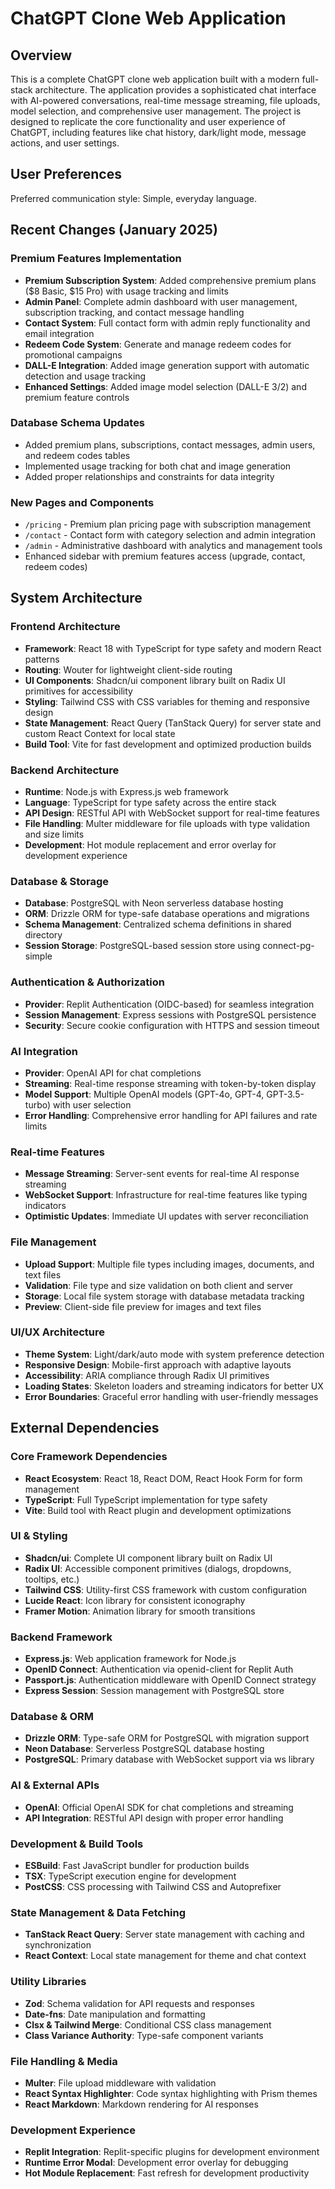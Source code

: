 # ChatGPT Clone Web Application

## Overview

This is a complete ChatGPT clone web application built with a modern full-stack architecture. The application provides a sophisticated chat interface with AI-powered conversations, real-time message streaming, file uploads, model selection, and comprehensive user management. The project is designed to replicate the core functionality and user experience of ChatGPT, including features like chat history, dark/light mode, message actions, and user settings.

## User Preferences

Preferred communication style: Simple, everyday language.

## Recent Changes (January 2025)

### Premium Features Implementation
- **Premium Subscription System**: Added comprehensive premium plans ($8 Basic, $15 Pro) with usage tracking and limits
- **Admin Panel**: Complete admin dashboard with user management, subscription tracking, and contact message handling
- **Contact System**: Full contact form with admin reply functionality and email integration
- **Redeem Code System**: Generate and manage redeem codes for promotional campaigns
- **DALL-E Integration**: Added image generation support with automatic detection and usage tracking
- **Enhanced Settings**: Added image model selection (DALL-E 3/2) and premium feature controls

### Database Schema Updates
- Added premium plans, subscriptions, contact messages, admin users, and redeem codes tables
- Implemented usage tracking for both chat and image generation
- Added proper relationships and constraints for data integrity

### New Pages and Components
- `/pricing` - Premium plan pricing page with subscription management
- `/contact` - Contact form with category selection and admin integration  
- `/admin` - Administrative dashboard with analytics and management tools
- Enhanced sidebar with premium features access (upgrade, contact, redeem codes)

## System Architecture

### Frontend Architecture
- **Framework**: React 18 with TypeScript for type safety and modern React patterns
- **Routing**: Wouter for lightweight client-side routing
- **UI Components**: Shadcn/ui component library built on Radix UI primitives for accessibility
- **Styling**: Tailwind CSS with CSS variables for theming and responsive design
- **State Management**: React Query (TanStack Query) for server state and custom React Context for local state
- **Build Tool**: Vite for fast development and optimized production builds

### Backend Architecture
- **Runtime**: Node.js with Express.js web framework
- **Language**: TypeScript for type safety across the entire stack
- **API Design**: RESTful API with WebSocket support for real-time features
- **File Handling**: Multer middleware for file uploads with type validation and size limits
- **Development**: Hot module replacement and error overlay for development experience

### Database & Storage
- **Database**: PostgreSQL with Neon serverless database hosting
- **ORM**: Drizzle ORM for type-safe database operations and migrations
- **Schema Management**: Centralized schema definitions in shared directory
- **Session Storage**: PostgreSQL-based session store using connect-pg-simple

### Authentication & Authorization
- **Provider**: Replit Authentication (OIDC-based) for seamless integration
- **Session Management**: Express sessions with PostgreSQL persistence
- **Security**: Secure cookie configuration with HTTPS and session timeout

### AI Integration
- **Provider**: OpenAI API for chat completions
- **Streaming**: Real-time response streaming with token-by-token display
- **Model Support**: Multiple OpenAI models (GPT-4o, GPT-4, GPT-3.5-turbo) with user selection
- **Error Handling**: Comprehensive error handling for API failures and rate limits

### Real-time Features
- **Message Streaming**: Server-sent events for real-time AI response streaming
- **WebSocket Support**: Infrastructure for real-time features like typing indicators
- **Optimistic Updates**: Immediate UI updates with server reconciliation

### File Management
- **Upload Support**: Multiple file types including images, documents, and text files
- **Validation**: File type and size validation on both client and server
- **Storage**: Local file system storage with database metadata tracking
- **Preview**: Client-side file preview for images and text files

### UI/UX Architecture
- **Theme System**: Light/dark/auto mode with system preference detection
- **Responsive Design**: Mobile-first approach with adaptive layouts
- **Accessibility**: ARIA compliance through Radix UI primitives
- **Loading States**: Skeleton loaders and streaming indicators for better UX
- **Error Boundaries**: Graceful error handling with user-friendly messages

## External Dependencies

### Core Framework Dependencies
- **React Ecosystem**: React 18, React DOM, React Hook Form for form management
- **TypeScript**: Full TypeScript implementation for type safety
- **Vite**: Build tool with React plugin and development optimizations

### UI & Styling
- **Shadcn/ui**: Complete UI component library built on Radix UI
- **Radix UI**: Accessible component primitives (dialogs, dropdowns, tooltips, etc.)
- **Tailwind CSS**: Utility-first CSS framework with custom configuration
- **Lucide React**: Icon library for consistent iconography
- **Framer Motion**: Animation library for smooth transitions

### Backend Framework
- **Express.js**: Web application framework for Node.js
- **OpenID Connect**: Authentication via openid-client for Replit Auth
- **Passport.js**: Authentication middleware with OpenID Connect strategy
- **Express Session**: Session management with PostgreSQL store

### Database & ORM
- **Drizzle ORM**: Type-safe ORM for PostgreSQL with migration support
- **Neon Database**: Serverless PostgreSQL database hosting
- **PostgreSQL**: Primary database with WebSocket support via ws library

### AI & External APIs
- **OpenAI**: Official OpenAI SDK for chat completions and streaming
- **API Integration**: RESTful API design with proper error handling

### Development & Build Tools
- **ESBuild**: Fast JavaScript bundler for production builds
- **TSX**: TypeScript execution engine for development
- **PostCSS**: CSS processing with Tailwind CSS and Autoprefixer

### State Management & Data Fetching
- **TanStack React Query**: Server state management with caching and synchronization
- **React Context**: Local state management for theme and chat context

### Utility Libraries
- **Zod**: Schema validation for API requests and responses
- **Date-fns**: Date manipulation and formatting
- **Clsx & Tailwind Merge**: Conditional CSS class management
- **Class Variance Authority**: Type-safe component variants

### File Handling & Media
- **Multer**: File upload middleware with validation
- **React Syntax Highlighter**: Code syntax highlighting with Prism themes
- **React Markdown**: Markdown rendering for AI responses

### Development Experience
- **Replit Integration**: Replit-specific plugins for development environment
- **Runtime Error Modal**: Development error overlay for debugging
- **Hot Module Replacement**: Fast refresh for development productivity